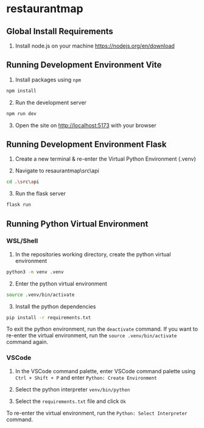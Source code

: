 # restaurantmap

## Global Install Requirements

1. Install node.js on your machine https://nodejs.org/en/download

## Running Development Environment Vite

1. Install packages using `npm`

```sh
npm install
```

2. Run the development server

```sh
npm run dev
```

3. Open the site on <http://localhost:5173> with your browser

## Running Development Environment Flask

1. Create a new terminal & re-enter the Virtual Python Environment (.venv)

2. Navigate to resaurantmap\src\api

```sh
cd .\src\api
```

3. Run the flask server

```sh
flask run
```

## Running Python Virtual Environment

### WSL/Shell

1. In the repositories working directory, create the python virtual environment

```sh
python3 -m venv .venv
```

2. Enter the python virtual environment

```sh
source .venv/bin/activate
```

3. Install the python dependencies

```sh
pip install -r requirements.txt
```

To exit the python environment, run the `deactivate` command. If you want to re-enter the virtual environment, run the `source .venv/bin/activate` command again.

### VSCode

1. In the VSCode command palette, enter VSCode command palette using `Ctrl + Shift + P` and enter `Python: Create Environment`

2. Select the python interpreter `venv/bin/python`

3. Select the `requirements.txt` file and click `Ok`

To re-enter the virtual environment, run the `Python: Select Interpreter` command.